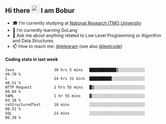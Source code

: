 ## Hi there <img src="https://media.giphy.com/media/hvRJCLFzcasrR4ia7z/giphy.gif" width="25px" height="25px"> I am Bobur

- :mortar_board: I’m currently studying at [National Research ITMO University](https://itmo.ru/)
- :seedling: I’m currently learning GoLang
- :speech_balloon: Ask me about anything related to Low Level Programming or Algorithm and Data Structures
- :mailbox: How to reach me: [@telegram](https://t.me/octoant) (see also [@leetcode](https://leetcode.com/octoant/))    

#### Coding stats in last week

<!--START_SECTION:waka-->

```text
Java                  30 hrs 5 mins   ████████████▒░░░░░░░░░░░░   49.70 %
C                     24 hrs 31 mins  ██████████░░░░░░░░░░░░░░░   40.51 %
HTTP Request          2 hrs 55 mins   █▒░░░░░░░░░░░░░░░░░░░░░░░   04.84 %
YAML                  1 hr 55 mins    ▓░░░░░░░░░░░░░░░░░░░░░░░░   03.18 %
reStructuredText      18 mins         ░░░░░░░░░░░░░░░░░░░░░░░░░   00.51 %
SQL                   14 mins         ░░░░░░░░░░░░░░░░░░░░░░░░░   00.39 %
```

<!--END_SECTION:waka-->
